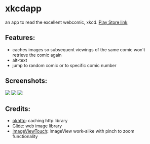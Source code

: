 # xkcdapp
an app to read the excellent webcomic, xkcd. [Play Store link](https://play.google.com/store/apps/details?id=example.j0sh.xkcdapp)

## Features:  
* caches images so subsequent viewings of the same comic won't retrieve the comic again
* alt-text
* jump to random comic or to specific comic number

## Screenshots:  
![](http://i.imgur.com/ZHRmg6R.png)
![](http://i.imgur.com/KVulfiE.png)
![](http://i.imgur.com/o3ZEDGh.png)

## Credits:
* [okhttp](http://square.github.io/okhttp/): caching http library
* [Glide](https://github.com/bumptech/glide): web image library
* [ImageViewTouch](https://github.com/sephiroth74/ImageViewZoom): ImageView work-alike with pinch to zoom functionality
